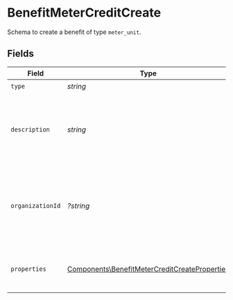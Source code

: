 # BenefitMeterCreditCreate

Schema to create a benefit of type `meter_unit`.


## Fields

| Field                                                                                                          | Type                                                                                                           | Required                                                                                                       | Description                                                                                                    | Example                                                                                                        |
| -------------------------------------------------------------------------------------------------------------- | -------------------------------------------------------------------------------------------------------------- | -------------------------------------------------------------------------------------------------------------- | -------------------------------------------------------------------------------------------------------------- | -------------------------------------------------------------------------------------------------------------- |
| `type`                                                                                                         | *string*                                                                                                       | :heavy_check_mark:                                                                                             | N/A                                                                                                            |                                                                                                                |
| `description`                                                                                                  | *string*                                                                                                       | :heavy_check_mark:                                                                                             | The description of the benefit. Will be displayed on products having this benefit.                             |                                                                                                                |
| `organizationId`                                                                                               | *?string*                                                                                                      | :heavy_minus_sign:                                                                                             | The ID of the organization owning the benefit. **Required unless you use an organization token.**              | 1dbfc517-0bbf-4301-9ba8-555ca42b9737                                                                           |
| `properties`                                                                                                   | [Components\BenefitMeterCreditCreateProperties](../../Models/Components/BenefitMeterCreditCreateProperties.md) | :heavy_check_mark:                                                                                             | Properties for creating a benefit of type `meter_unit`.                                                        |                                                                                                                |
